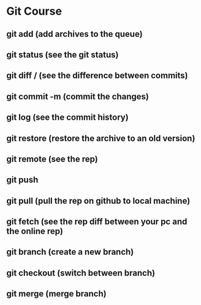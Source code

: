 # Git Course

## git add <archive> (add archives to the queue)
## git status (see the git status)
## git diff <rep>/<branch> (see the difference between commits)
## git commit -m <message> (commit the changes)
## git log (see the commit history)
## git restore (restore the archive to an old version)
## git remote (see the rep)
## git push <repository> <branch>
## git pull (pull the rep on github to local machine)
## git fetch (see the rep diff between your pc and the online rep)

## git branch <branch-name> (create a new branch)
## git checkout <branch-name> (switch between branch)

## git merge <branch-name> (merge branch)
